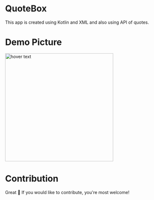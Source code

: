 # QuoteBox
This app is created using Kotlin and XML and also using API of quotes.

# Demo Picture
<p align="left">
  <img src="https://user-images.githubusercontent.com/72061028/184821518-60369d8a-6809-44ca-9bd1-8a2053ec6cb7.jpg" width="350" title="hover text">
</p>


# Contribution

Great 🤩 If you would like to contribute, you're most welcome!
